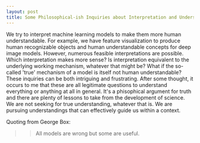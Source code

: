 ```yaml
---
layout: post
title: Some Philosophical-ish Inquiries about Interpretation and Understanding
---
```


We try to interpret machine learning models to make them more human understandable. For example, we have feature visualization to produce human recognizable objects and human understandable concepts for deep image models. However, numerous feasible interpretations are possible. Which interpretation makes more sense? Is interpretation equivalent to the underlying working mechanism, whatever that might be? What if the so-called 'true' mechanism of a model is itself not human understandable? These inquiries can be both intriguing and frustrating. After some thought, it occurs to me that these are all legitimate questions to understand everything or anything at all in general. It's a phisophical argument for truth and there are plenty of lessons to take from the development of science. We are not seeking for true understanding, whatever that is. We are pursuing understandings that can effectively guide us within a context.

Quoting from George Box:
> > All models are wrong but some are useful.
